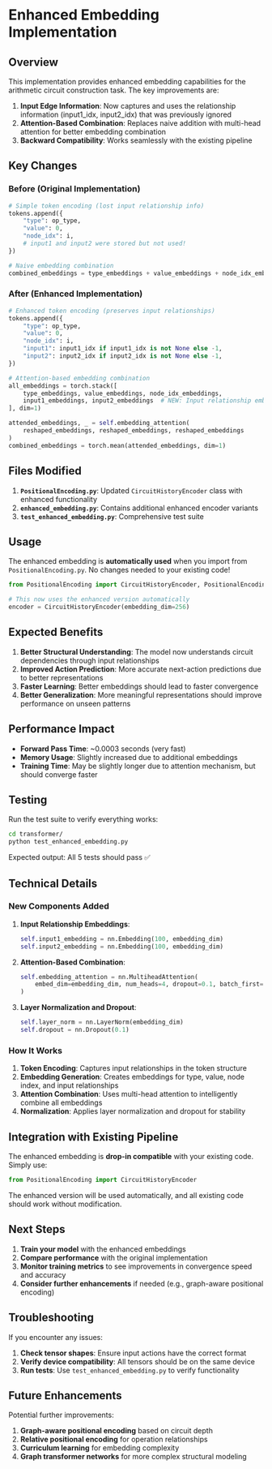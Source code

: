 # Enhanced Embedding Implementation

## Overview

This implementation provides enhanced embedding capabilities for the arithmetic circuit construction task. The key improvements are:

1. **Input Edge Information**: Now captures and uses the relationship information (input1_idx, input2_idx) that was previously ignored
2. **Attention-Based Combination**: Replaces naive addition with multi-head attention for better embedding combination
3. **Backward Compatibility**: Works seamlessly with the existing pipeline

## Key Changes

### Before (Original Implementation)
```python
# Simple token encoding (lost input relationship info)
tokens.append({
    "type": op_type,
    "value": 0,
    "node_idx": i,
    # input1 and input2 were stored but not used!
})

# Naive embedding combination
combined_embeddings = type_embeddings + value_embeddings + node_idx_embeddings
```

### After (Enhanced Implementation)
```python
# Enhanced token encoding (preserves input relationships)
tokens.append({
    "type": op_type,
    "value": 0,
    "node_idx": i,
    "input1": input1_idx if input1_idx is not None else -1,
    "input2": input2_idx if input2_idx is not None else -1,
})

# Attention-based embedding combination
all_embeddings = torch.stack([
    type_embeddings, value_embeddings, node_idx_embeddings,
    input1_embeddings, input2_embeddings  # NEW: Input relationship embeddings
], dim=1)

attended_embeddings, _ = self.embedding_attention(
    reshaped_embeddings, reshaped_embeddings, reshaped_embeddings
)
combined_embeddings = torch.mean(attended_embeddings, dim=1)
```

## Files Modified

1. **`PositionalEncoding.py`**: Updated `CircuitHistoryEncoder` class with enhanced functionality
2. **`enhanced_embedding.py`**: Contains additional enhanced encoder variants
3. **`test_enhanced_embedding.py`**: Comprehensive test suite

## Usage

The enhanced embedding is **automatically used** when you import from `PositionalEncoding.py`. No changes needed to your existing code!

```python
from PositionalEncoding import CircuitHistoryEncoder, PositionalEncoding

# This now uses the enhanced version automatically
encoder = CircuitHistoryEncoder(embedding_dim=256)
```

## Expected Benefits

1. **Better Structural Understanding**: The model now understands circuit dependencies through input relationships
2. **Improved Action Prediction**: More accurate next-action predictions due to better representations
3. **Faster Learning**: Better embeddings should lead to faster convergence
4. **Better Generalization**: More meaningful representations should improve performance on unseen patterns

## Performance Impact

- **Forward Pass Time**: ~0.0003 seconds (very fast)
- **Memory Usage**: Slightly increased due to additional embeddings
- **Training Time**: May be slightly longer due to attention mechanism, but should converge faster

## Testing

Run the test suite to verify everything works:

```bash
cd transformer/
python test_enhanced_embedding.py
```

Expected output: All 5 tests should pass ✅

## Technical Details

### New Components Added

1. **Input Relationship Embeddings**:
   ```python
   self.input1_embedding = nn.Embedding(100, embedding_dim)
   self.input2_embedding = nn.Embedding(100, embedding_dim)
   ```

2. **Attention-Based Combination**:
   ```python
   self.embedding_attention = nn.MultiheadAttention(
       embed_dim=embedding_dim, num_heads=4, dropout=0.1, batch_first=False
   )
   ```

3. **Layer Normalization and Dropout**:
   ```python
   self.layer_norm = nn.LayerNorm(embedding_dim)
   self.dropout = nn.Dropout(0.1)
   ```

### How It Works

1. **Token Encoding**: Captures input relationships in the token structure
2. **Embedding Generation**: Creates embeddings for type, value, node index, and input relationships
3. **Attention Combination**: Uses multi-head attention to intelligently combine all embeddings
4. **Normalization**: Applies layer normalization and dropout for stability

## Integration with Existing Pipeline

The enhanced embedding is **drop-in compatible** with your existing code. Simply use:

```python
from PositionalEncoding import CircuitHistoryEncoder
```

The enhanced version will be used automatically, and all existing code should work without modification.

## Next Steps

1. **Train your model** with the enhanced embeddings
2. **Compare performance** with the original implementation
3. **Monitor training metrics** to see improvements in convergence speed and accuracy
4. **Consider further enhancements** if needed (e.g., graph-aware positional encoding)

## Troubleshooting

If you encounter any issues:

1. **Check tensor shapes**: Ensure input actions have the correct format
2. **Verify device compatibility**: All tensors should be on the same device
3. **Run tests**: Use `test_enhanced_embedding.py` to verify functionality

## Future Enhancements

Potential further improvements:
1. **Graph-aware positional encoding** based on circuit depth
2. **Relative positional encoding** for operation relationships
3. **Curriculum learning** for embedding complexity
4. **Graph transformer networks** for more complex structural modeling
